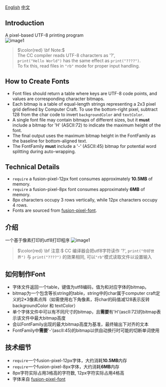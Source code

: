 <a href=#en>English</a> <a href=#zh>中文</a>

<div id="en"></div>

## Introduction

A pixel-based UTF-8 printing program  
![image1](https://github.com/user-attachments/assets/82b2e002-77cf-4805-a326-62ae01ecabc2)


> $\color{red} \bf Note:$  
> The CC compiler reads UTF-8 characters as '?',  
> `print("Hello World")` has the same effect as `print("????")`.  
> To fix this, read files in `"rb"` mode for proper input handling.

## How to Create Fonts
- Font files should return a table where keys are UTF-8 code points, and values are corresponding character bitmaps.
- Each bitmap is a table of equal-length strings representing a 2x3 pixel grid defined by Computer Craft. To use the bottom-right pixel, subtract 128 from the char code to invert `backgroundColor` and `textColor`.
- A single font file may contain bitmaps of different sizes, but it **must** include a bitmap for 'H' (ASCII:72) to indicate the maximum height of the font.
- The final output uses the maximum bitmap height in the FontFamily as the baseline for bottom-aligned text.
- The FontFamily **must** include a '-' (ASCII:45) bitmap for potential word splitting during auto-wrapping.

## Technical Details

- `require` a fusion-pixel-12px font consumes approximately **10.5MB** of memory.
- `require` a fusion-pixel-8px font consumes approximately **6MB** of memory.
- 8px characters occupy 3 rows vertically, while 12px characters occupy 4 rows.
- Fonts are sourced from <a href="https://github.com/TakWolf/fusion-pixel-font/releases">fusion-pixel-font</a>.

<div id="zh"></div>

## 介绍

一个基于像素打印的utf8打印程序
![image1](https://github.com/user-attachments/assets/82b2e002-77cf-4805-a326-62ae01ecabc2)

> $\color{red} \bf 注意:$ 
> CC 编译器会把utf8字符读作 '?', 
> `print("你好世界")` 与 `print("????")` 的效果相同, 可以`"rb"`模式读取文件以设置输入


## 如何制作Font
- 字体文件返回一个table，键值为utf8编码，值为和对应字体的bitmap。
- bitmap为一个包含等长string的table，string中的char属于computer craft定义的2*3像素点阵（如需使用右下角像素，将char的码值减128表示反转backgroundColor 和 textColor）
- 单个字体文件中可以有不同尺寸的bitmap，且**需要**有'H'(ascII:72)的bitmap表示该文件中最大bitmap高度
- 会以FontFamily出现的最大bitmap高度为基准，最终输出下对齐的文本
- FontFamily中**需要**'-'(ascII:45)的bitmap以供自动换行时可能的切断单词使用

## 技术细节

- `require`一个fusion-pixel-12px字体，大约消耗**10.5MB**内存 
- `require`一个fusion-pixel-8px字体，大约消耗**6MB**内存
- 8px字符实际占用3格高的字符数, 12px字符实际占用4格高
- 字体来自 <a href="https://github.com/TakWolf/fusion-pixel-font/releases"> fusion-pixel-font </a>
